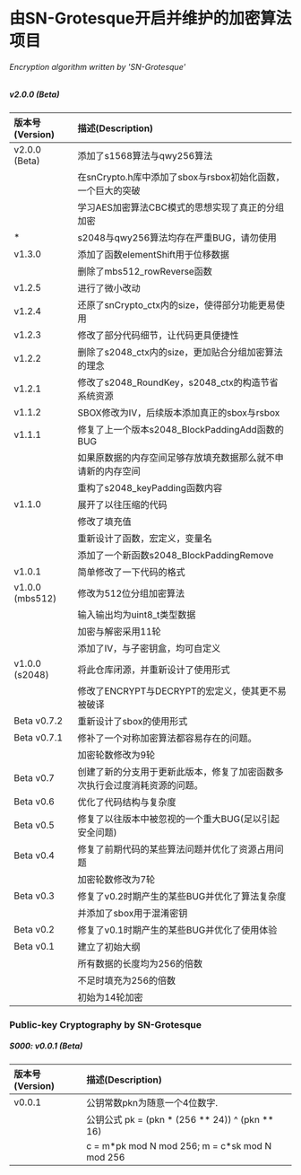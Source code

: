 # 由SN-Grotesque开启并维护的加密算法项目
###### Encryption algorithm written by 'SN-Grotesque'

##### v2.0.0 (Beta)
| 版本号(Version) | 描述(Description)                                                          |
| :---            | :---                                                                       |
| v2.0.0 (Beta)   | 添加了s1568算法与qwy256算法                                                |
|                 | 在snCrypto.h库中添加了sbox与rsbox初始化函数，一个巨大的突破                |
|                 | 学习AES加密算法CBC模式的思想实现了真正的分组加密                           |
|               * | s2048与qwy256算法均存在严重BUG，请勿使用                                   |
| v1.3.0          | 添加了函数elementShift用于位移数据                                         |
|                 | 删除了mbs512_rowReverse函数                                                |
| v1.2.5          | 进行了微小改动                                                             |
| v1.2.4          | 还原了snCrypto_ctx内的size，使得部分功能更易使用                           |
| v1.2.3          | 修改了部分代码细节，让代码更具便捷性                                       |
| v1.2.2          | 删除了s2048_ctx内的size，更加贴合分组加密算法的理念                        |
| v1.2.1          | 修改了s2048_RoundKey，s2048_ctx的构造节省系统资源                          |
| v1.1.2          | SBOX修改为IV，后续版本添加真正的sbox与rsbox                                |
| v1.1.1          | 修复了上一个版本s2048_BlockPaddingAdd函数的BUG                             |
|                 | 如果原数据的内存空间足够存放填充数据那么就不申请新的内存空间               |
|                 | 重构了s2048_keyPadding函数内容                                             |
| v1.1.0          | 展开了以往压缩的代码                                                       |
|                 | 修改了填充值                                                               |
|                 | 重新设计了函数，宏定义，变量名                                             |
|                 | 添加了一个新函数s2048_BlockPaddingRemove                                   |
| v1.0.1          | 简单修改了一下代码的格式                                                   |
| v1.0.0 (mbs512) | 修改为512位分组加密算法                                                    |
|                 | 输入输出均为uint8_t类型数据                                                |
|                 | 加密与解密采用11轮                                                         |
|                 | 添加了IV，与子密钥盒，均可自定义                                           |
| v1.0.0 (s2048)  | 将此仓库闭源，并重新设计了使用形式                                         |
|                 | 修改了ENCRYPT与DECRYPT的宏定义，使其更不易被破译                           |
| Beta v0.7.2     | 重新设计了sbox的使用形式                                                   |
| Beta v0.7.1     | 修补了一个对称加密算法都容易存在的问题。                                   |
|                 | 加密轮数修改为9轮                                                          |
| Beta v0.7       | 创建了新的分支用于更新此版本，修复了加密函数多次执行会过度消耗资源的问题。 |
| Beta v0.6       | 优化了代码结构与复杂度                                                     |
| Beta v0.5       | 修复了以往版本中被忽视的一个重大BUG(足以引起安全问题)                      |
| Beta v0.4       | 修复了前期代码的某些算法问题并优化了资源占用问题                           |
|                 | 加密轮数修改为7轮                                                          |
| Beta v0.3       | 修复了v0.2时期产生的某些BUG并优化了算法复杂度                              |
|                 | 并添加了sbox用于混淆密钥                                                   |
| Beta v0.2       | 修复了v0.1时期产生的某些BUG并优化了使用体验                                |
| Beta v0.1       | 建立了初始大纲                                                             |
|                 | 所有数据的长度均为256的倍数                                                |
|                 | 不足时填充为256的倍数                                                      |
|                 | 初始为14轮加密                                                             |

### Public-key Cryptography by SN-Grotesque
##### S000: v0.0.1 (Beta)
| 版本号(Version) | 描述(Description)                                                          |
| :---            | :---                                                                       |
| v0.0.1          | 公钥常数pkn为随意一个4位数字.                                              |
|                 | 公钥公式 pk = (pkn * (256 ** 24)) ^ (pkn ** 16)                            |
|                 | c = m\*pk mod N mod 256; m = c\*sk mod N mod 256                           |